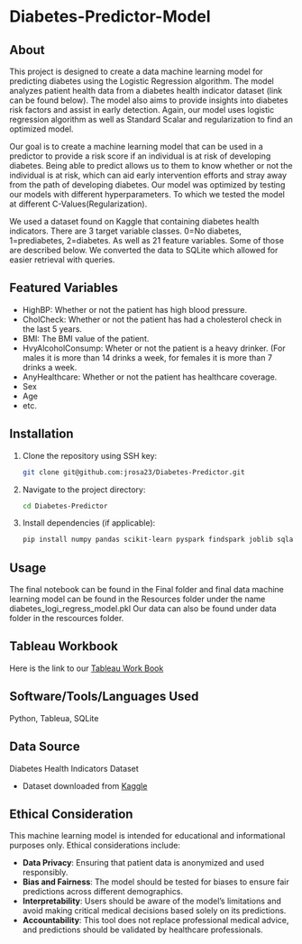# Diabetes-Predictor-Model

## About
This project is designed to create a data machine learning model for predicting diabetes using the Logistic Regression algorithm. The model analyzes patient health data from a diabetes health indicator dataset (link can be found below). The model also aims to provide insights into diabetes risk factors and assist in early detection. Again, our model uses logistic regression algorithm as well as Standard Scalar and regularization to find an optimized model.

Our goal is to create a machine learning model that can be used in a predictor to provide a risk score if an individual is at risk of developing diabetes. Being able to predict allows us to them to know whether or not the individual is at risk, which can aid early intervention efforts and stray away from the path of developing diabetes. Our model was optimized by testing our models with different hyperparameters. To which we tested the model at different C-Values(Regularization). 

We used a dataset found on Kaggle that containing diabetes health indicators. There are 3 target variable classes. 0=No diabetes, 1=prediabetes, 2=diabetes. As well as 21 feature variables. Some of those are described below. We converted the data to SQLite which allowed for easier retrieval with queries.

## Featured Variables
- HighBP: Whether or not the patient has high blood pressure.
- CholCheck: Whether or not the patient has had a cholesterol check in the last 5 years.
- BMI: The BMI value of the patient.
- HvyAlcoholConsump: Wheter or not the patient is a heavy drinker. (For males it is more than 14 drinks a week, for females it is more than 7 drinks a week.
- AnyHealthcare: Whether or not the patient has healthcare coverage.
- Sex
- Age
- etc.

## Installation
1. Clone the repository using SSH key:
   ```sh
   git clone git@github.com:jrosa23/Diabetes-Predictor.git
   ```
2. Navigate to the project directory:
   ```sh
   cd Diabetes-Predictor
   ```
3. Install dependencies (if applicable):
   ```sh
   pip install numpy pandas scikit-learn pyspark findspark joblib sqlalchemy
   ```

## Usage

The final notebook can be found in the Final folder and final data machine learning model can be found in the Resources folder under the name diabetes_logi_regress_model.pkl 
Our data can also be found under data folder in the rescources folder.

## Tableau Workbook

Here is the link to our [Tableau Work Book](PlaceLinkHere.com)

## Software/Tools/Languages Used

Python, Tableua, SQLite

## Data Source

Diabetes Health Indicators Dataset
- Dataset downloaded from [Kaggle](https://www.kaggle.com/datasets/alexteboul/diabetes-health-indicators-dataset)


## Ethical Consideration
This machine learning model is intended for educational and informational purposes only. Ethical considerations include:
- **Data Privacy**: Ensuring that patient data is anonymized and used responsibly.
- **Bias and Fairness**: The model should be tested for biases to ensure fair predictions across different demographics.
- **Interpretability**: Users should be aware of the model’s limitations and avoid making critical medical decisions based solely on its predictions.
- **Accountability**: This tool does not replace professional medical advice, and predictions should be validated by healthcare professionals.

